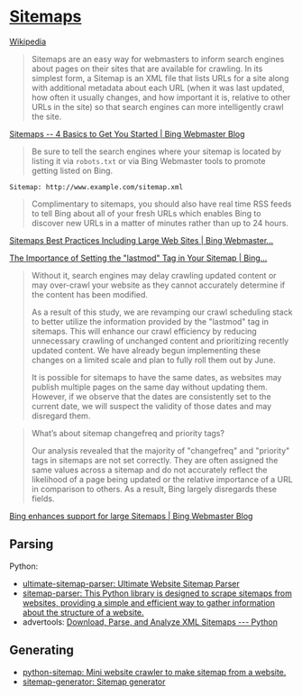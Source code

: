 # [Sitemaps](https://www.sitemaps.org/)
[Wikipedia](https://en.wikipedia.org/wiki/Sitemaps)

> Sitemaps are an easy way for webmasters to inform search engines about pages on their sites that are available for crawling. In its simplest form, a Sitemap is an XML file that lists URLs for a site along with additional metadata about each URL (when it was last updated, how often it usually changes, and how important it is, relative to other URLs in the site) so that search engines can more intelligently crawl the site.

[Sitemaps -- 4 Basics to Get You Started | Bing Webmaster Blog](https://blogs.bing.com/webmaster/May-2016/Sitemaps-%E2%80%93-4-Basics-to-Get-You-Started)
> Be sure to tell the search engines where your sitemap is located by listing it via `robots.txt` or via Bing Webmaster tools to promote getting listed on Bing.
```robots
Sitemap: http://www.example.com/sitemap.xml
```

> Complimentary to sitemaps, you should also have real time RSS feeds to tell Bing about all of your​​ fresh URLs which enables Bing to discover new URLs in a matter of minutes rather than up to 24 hours.

[Sitemaps Best Practices Including Large Web Sites | Bing Webmaster...](https://blogs.bing.com/webmaster/June-2014/Sitemaps-Best-Practices-Including-Large-Web-Sites/)

[The Importance of Setting the "lastmod" Tag in Your Sitemap | Bing...](https://blogs.bing.com/webmaster/february-2023/The-Importance-of-Setting-the-lastmod-Tag-in-Your-Sitemap)
> Without it, search engines may delay crawling updated content or may over-crawl your website as they cannot accurately determine if the content has been modified.
> 
> As a result of this study, we are revamping our crawl scheduling stack to better utilize the information provided by the "lastmod" tag in sitemaps. This will enhance our crawl efficiency by reducing unnecessary crawling of unchanged content and prioritizing recently updated content. We have already begun implementing these changes on a limited scale and plan to fully roll them out by June.
> 
> It is possible for sitemaps to have the same dates, as websites may publish multiple pages on the same day without updating them. However, if we observe that the dates are consistently set to the current date, we will suspect the validity of those dates and may disregard them.

> What’s about sitemap changefreq and priority tags?
> 
> Our analysis revealed that the majority of "changefreq" and "priority" tags in sitemaps are not set correctly. They are often assigned the same values across a sitemap and do not accurately reflect the likelihood of a page being updated or the relative importance of a URL in comparison to others. As a result, Bing largely disregards these fields.

[Bing enhances support for large Sitemaps | Bing Webmaster Blog](https://blogs.bing.com/webmaster/June-2009/Bing-enhances-support-for-large-Sitemaps)

## Parsing
Python:
- [ultimate-sitemap-parser: Ultimate Website Sitemap Parser](https://github.com/GateNLP/ultimate-sitemap-parser)
- [sitemap-parser: This Python library is designed to scrape sitemaps from websites, providing a simple and efficient way to gather information about the structure of a website.](https://github.com/TheLovinator1/sitemap-parser)
- advertools: [Download, Parse, and Analyze XML Sitemaps --- Python](https://advertools.readthedocs.io/en/master/advertools.sitemaps.html)

## Generating
- [python-sitemap: Mini website crawler to make sitemap from a website.](https://github.com/c4software/python-sitemap)
- [sitemap-generator: Sitemap generator](https://github.com/Haikson/sitemap-generator)
